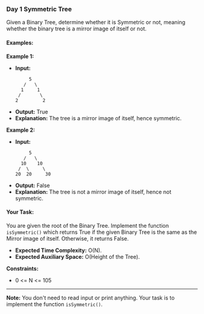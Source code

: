 ### Day 1 **Symmetric Tree**

Given a Binary Tree, determine whether it is Symmetric or not, meaning whether the binary tree is a mirror image of itself or not.

#### Examples:

**Example 1:**
- **Input:**
    ```
         5
       /   \
      1     1
     /       \
    2         2
    ```
- **Output:** True
- **Explanation:** The tree is a mirror image of itself, hence symmetric.

**Example 2:**
- **Input:**
    ```
         5
       /   \
      10    10
     /  \     \
    20  20     30
    ```
- **Output:** False
- **Explanation:** The tree is not a mirror image of itself, hence not symmetric.

#### Your Task:
You are given the root of the Binary Tree. Implement the function `isSymmetric()` which returns True if the given Binary Tree is the same as the Mirror image of itself. Otherwise, it returns False.

- **Expected Time Complexity:** O(N).
- **Expected Auxiliary Space:** O(Height of the Tree).

**Constraints:**
- 0 <= N <= 105

---
**Note:** You don't need to read input or print anything. Your task is to implement the function `isSymmetric()`.
